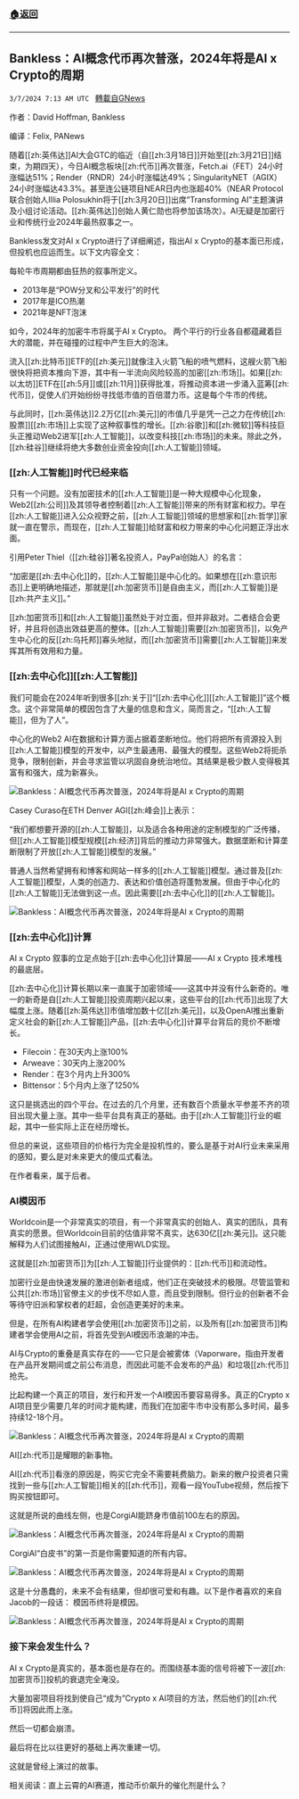 ###  [:house:返回](README.md)
---


## Bankless：AI概念代币再次普涨，2024年将是AI x Crypto的周期
`3/7/2024 7:13 AM UTC ` [轉載自GNews](https://gnews.org/articles/2373118)

作者：David Hoffman, Bankless

编译：Felix, PANews

随着[[zh:英伟达]]AI大会GTC的临近（自[[zh:3月18日]]开始至[[zh:3月21日]]结束，为期四天），今日AI概念板块[[zh:代币]]再次普涨，Fetch.ai（FET）24小时涨幅达51%；Render（RNDR）24小时涨幅达49%；SingularityNET（AGIX）24小时涨幅达43.3%。甚至连公链项目NEAR日内也涨超40%（NEAR Protocol联合创始人Illia Polosukhin将于[[zh:3月20日]]出席“Transforming AI”主题演讲及小组讨论活动。[[zh:英伟达]]创始人黄仁勋也将参加该场次）。AI无疑是加密行业和传统行业2024年最热叙事之一。

Bankless发文对AI x Crypto进行了详细阐述，指出AI x Crypto的基本面已形成，但投机也应运而生。以下文内容全文：

每轮牛市周期都由狂热的叙事所定义。
* 2013年是“POW分叉和公平发行”的时代
* 2017年是ICO热潮
* 2021年是NFT泡沫

如今，2024年的加密牛市将属于AI x Crypto。 两个平行的行业各自都蕴藏着巨大的潜能，并在碰撞的过程中产生巨大的泡沫。

流入[[zh:比特币]]ETF的[[zh:美元]]就像注入火箭飞船的喷气燃料，这艘火箭飞船很快将把资本推向下游，其中有一半流向风险较高的加密[[zh:市场]]。如果[[zh:以太坊]]ETF在[[zh:5月]]或[[zh:11月]]获得批准，将推动资本进一步涌入蓝筹[[zh:代币]]，促使人们开始纷纷寻找低市值的百倍潜力币。这是每个牛市的传统。

与此同时，[[zh:英伟达]]2.2万亿[[zh:美元]]的市值几乎是凭一己之力在传统[[zh:股票]][[zh:市场]]上实现了这种叙事性的增长。[[zh:谷歌]]和[[zh:微软]]等科技巨头正推动Web2进军[[zh:人工智能]]，以改变科技[[zh:市场]]的未来。除此之外，[[zh:硅谷]]继续将绝大多数创业资金投向[[zh:人工智能]]领域。

### **[[zh:人工智能]]时代已经来临**

只有一个问题。没有加密技术的[[zh:人工智能]]是一种大规模中心化现象，Web2[[zh:公司]]及其领导者控制着[[zh:人工智能]]带来的所有财富和权力。早在[[zh:人工智能]]进入公众视野之前，[[zh:人工智能]]领域的思想家和[[zh:哲学]]家就一直在警示，而现在，[[zh:人工智能]]给财富和权力带来的中心化问题正浮出水面。

引用Peter Thiel（[[zh:硅谷]]著名投资人，PayPal创始人）的名言：

“加密是[[zh:去中心化]]的，[[zh:人工智能]]是中心化的。如果想在[[zh:意识形态]]上更明确地描述，那就是[[zh:加密货币]]是自由主义，而[[zh:人工智能]]是[[zh:共产主义]]。”

[[zh:加密货币]]和[[zh:人工智能]]虽然处于对立面，但并非敌对。二者结合会更好，并且将创造出效益更高的整体。[[zh:人工智能]]需要[[zh:加密货币]]，以免产生中心化的反[[zh:乌托邦]]寡头地狱，而[[zh:加密货币]]需要[[zh:人工智能]]来发挥其所有效用和力量。

### **[[zh:去中心化]][[zh:人工智能]]**

我们可能会在2024年听到很多[[zh:关于]]“[[zh:去中心化]][[zh:人工智能]]”这个概念。这个非常简单的模因包含了大量的信息和含义，简而言之，“[[zh:人工智能]]，但为了人”。

中心化的Web2 AI在数据和计算方面占据着垄断地位。他们将把所有资源投入到[[zh:人工智能]]模型的开发中，以产生最通用、最强大的模型。这些Web2将扼杀竞争，限制创新，并会寻求监管以巩固自身统治地位。其结果是极少数人变得极其富有和强大，成为新寡头。

![Bankless：AI概念代币再次普涨，2024年将是AI x Crypto的周期](https://cdn-img.panewslab.com//panews/2022/3/7/images/aa08e86893cacf655f519eeedc783e52.png "Bankless：AI概念代币再次普涨，2024年将是AI x Crypto的周期")

Casey Curaso在ETH Denver AGI[[zh:峰会]]上表示：

“我们都想要开源的[[zh:人工智能]]，以及适合各种用途的定制模型的广泛传播，但[[zh:人工智能]]模型规模[[zh:经济]]背后的推动力非常强大。数据垄断和计算垄断限制了开放[[zh:人工智能]]模型的发展。”

普通人当然希望拥有和博客和网站一样多的[[zh:人工智能]]模型。通过普及[[zh:人工智能]]模型，人类的创造力、表达和价值创造将蓬勃发展。但由于中心化的[[zh:人工智能]]无法做到这一点。因此需要[[zh:去中心化]]的[[zh:人工智能]]。

![Bankless：AI概念代币再次普涨，2024年将是AI x Crypto的周期](https://cdn-img.panewslab.com//panews/2022/3/7/images/6703cf2a26a8c45755ebe6cdcd6ba068.png "Bankless：AI概念代币再次普涨，2024年将是AI x Crypto的周期")

### **[[zh:去中心化]]计算**

AI x Crypto 叙事的立足点始于[[zh:去中心化]]计算层——AI x Crypto 技术堆栈的最底层。

[[zh:去中心化]]计算长期以来一直属于加密领域——这其中并没有什么新奇的。唯一的新奇是自[[zh:人工智能]]投资周期兴起以来，这些平台的[[zh:代币]]出现了大幅度上涨。随着[[zh:英伟达]]市值增加数十亿[[zh:美元]]，以及OpenAI推出重新定义社会的新[[zh:人工智能]]产品，[[zh:去中心化]]计算平台背后的竞价不断增长。
* Filecoin：在30天内上涨100%
* Arweave：30天内上涨200%
* Render：在3个月内上升300%
* Bittensor：5个月内上涨了1250%

这只是挑选出的四个平台。在过去的几个月里，还有数百个质量水平参差不齐的项目出现大量上涨。其中一些平台具有真正的基础。由于[[zh:人工智能]]行业的崛起，其中一些实际上正在经历增长。

但总的来说，这些项目的价格行为完全是投机性的，要么是基于对AI行业未来采用的感知，要么是对未来更大的傻瓜式看法。

在作者看来，属于后者。

### **AI模因币**

Worldcoin是一个非常真实的项目，有一个非常真实的创始人、真实的团队，具有真实的愿景。但Worldcoin目前的估值非常不真实，达630亿[[zh:美元]]。这只能解释为人们试图接触AI，正通过使用WLD实现。

这就是[[zh:加密货币]]为[[zh:人工智能]]行业提供的：[[zh:代币]]和流动性。

加密行业是由快速发展的激进创新者组成，他们正在突破技术的极限。尽管监管和公共[[zh:市场]]官僚主义的步伐不尽如人意，而且受到限制。但行业的创新者不会等待守旧派和掌权者的赶超，会创造更美好的未来。

但是，在所有AI构建者学会使用[[zh:加密货币]]之前，以及所有[[zh:加密货币]]构建者学会使用AI之前，将首先受到AI模因币浪潮的冲击。

AI与Crypto的重叠是真实存在的——它只是会被雾体（Vaporware，指由开发者在产品开发期间或之前公布消息，而因此可能不会发布的产品）和垃圾[[zh:代币]]抢先。

比起构建一个真正的项目，发行和开发一个AI模因币要容易得多。真正的Crypto x AI项目至少需要几年的时间才能构建，而我们在加密牛市中没有那么多时间，最多持续12-18个月。

![Bankless：AI概念代币再次普涨，2024年将是AI x Crypto的周期](https://cdn-img.panewslab.com//panews/2022/3/7/images/bca7cdf5e3162fd94a35547d1305424b.png "Bankless：AI概念代币再次普涨，2024年将是AI x Crypto的周期")

AI[[zh:代币]]是耀眼的新事物。

AI[[zh:代币]]看涨的原因是，购买它完全不需要耗费脑力。新来的散户投资者只需找到一些与[[zh:人工智能]]相关的[[zh:代币]]，观看一段YouTube视频，然后按下购买按钮即可。

这就是所说的曲线左侧，也是CorgiAI能跻身市值前100左右的原因。

![Bankless：AI概念代币再次普涨，2024年将是AI x Crypto的周期](https://cdn-img.panewslab.com//panews/2022/3/7/images/681fb5e669f0c2f13807d86e81439387.png "Bankless：AI概念代币再次普涨，2024年将是AI x Crypto的周期")

CorgiAI“白皮书”的第一页是你需要知道的所有内容。

![Bankless：AI概念代币再次普涨，2024年将是AI x Crypto的周期](https://cdn-img.panewslab.com//panews/2022/3/7/images/1de522433aad856738030d66f9175468.png "Bankless：AI概念代币再次普涨，2024年将是AI x Crypto的周期")

这是十分愚蠢的，未来不会有结果，但却很可爱和有趣。以下是作者喜欢的来自Jacob的一段话： 模因币终将是模因。

![Bankless：AI概念代币再次普涨，2024年将是AI x Crypto的周期](https://cdn-img.panewslab.com//panews/2022/3/7/images/1ff497b8427cf43b7bc42079b66a720d.png "Bankless：AI概念代币再次普涨，2024年将是AI x Crypto的周期")

### 接下来会发生什么？

AI x Crypto是真实的，基本面也是存在的。而围绕基本面的信号将被下一波[[zh:加密货币]]投机的衰退完全淹没。

大量加密项目将找到使自己“成为”Crypto x AI项目的方法，然后他们的[[zh:代币]]将因此而上涨。

然后一切都会崩溃。

最后将在比以往更好的基础上再次重建一切。

这就是曾经上演过的故事。

相关阅读：直上云霄的AI赛道，推动币价飙升的催化剂是什么？
